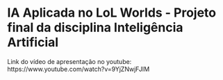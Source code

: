 <h1> IA Aplicada no LoL Worlds - Projeto final da disciplina Inteligência Artificial </h1>
<p>
    Link do vídeo de apresentação no youtube: https://www.youtube.com/watch?v=9YjZNwjFJIM
</p>

